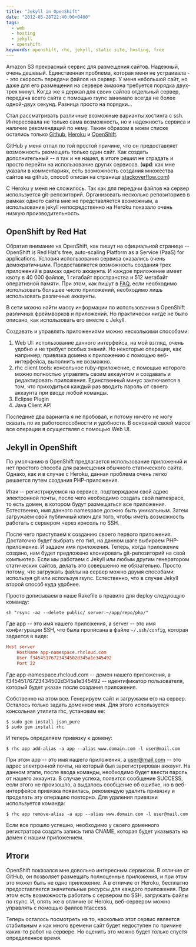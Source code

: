 ```yaml
---
title: "Jekyll in OpenShift"
date: "2012-05-28T22:40:00+0400"
tags:
  - web
  - hosting
  - jekyll
  - openshift
keywords: openshift, rhc, jekyll, static site, hosting, free
---
```

Amazon S3 прекрасный сервис для размещения сайтов. Надежный, очень дешевый. Единственная проблема, которая меня не устраивала -- это скорость передачи файлов на сервер. У меня небольшой сайт, но даже для его размещения на сервере амазона требуется порядка двух-трех минут. Когда же я держал для своих сайтов отдельный сервер, передача всего сайта с помощью rsync занимало всегда не более одной-двух секунд. Разница просто на порядки...

Стал рассматривать различные возможные варианты хостинга с ssh. Интересовала не только сама возможность, но и надежность сервиса и наличие рекомендаций по нему. Таким образом в моем списке остались только [Github][1], [Heroku][2] и [OpenShift][3].

[1]: /2010/10/17/github-com-kak-xosting-sajtov/
    "GitHub.com как хостинг сайтов"
[2]: /2012/03/09/heroku/
    "Heroku в качестве хостинга сайтов"
[3]: https://openshift.redhat.com/app/
    "OpenShift by Red Hat"

GitHub у меня отпал по той простой причине, что он предоставляет возможность размещать только один сайт. Как создать дополнительный -- я так и не нашел, в итоге решил не страдать и просто перейти на использование других сервисов. (**upd**: как мне указали в комментариях, есть возможность создания множества сайтов на github, способ описан на странице [stackoverflow.com][5])

[5]: http://stackoverflow.com/questions/9082499/custom-domain-for-github-project-pages
    "Custom domain for GitHub project pages"

С Heroku у меня не сложилось. Так как для передачи файлов на сервер используется git-репозиторий. Организовать несколько репозиториев в рамках одного сайта мне не представляется возможным, а использование jekyll непосредственно на Heroku показало очень низкую производительность.

## OpenShift by Red Hat

Обратил внимание на OpenShift, как пишут на официальной странице -- OpenShift is Red Hat's free, auto-scaling Platform as a Service (PaaS) for applications. Условия использования сервиса оказались очень демократичными. Предоставляется возможность создания трех приложений в рамках одного аккаунта. И каждое приложение имеет квоту в 40&nbsp;000 файлов, 1 гигабайт пространства и 512 мегабайт оперативной памяти. При этом, как пишут в [FAQ][4], если необходимо использовать большее число приложений, необходимо лишь использовать различные аккаунты.

[4]: https://openshift.redhat.com/community/faq
    "OpenShift - Frequently Asked Questions"

В сети можно найти массу информации по использовании в OpenShift различных фреймворков и приложений. Но практически нигде не было описано, как использовать его вместе с Jekyll.

Создавать и управлять приложениями можно несколькими способами:

1. Web UI: использование данного интерфейса, на мой взгляд, очень удобно и не требует особых знаний. Но некоторые операции, как например, привязка домена к приложению с помощью веб-интерфейса, выполнить не возможно.
2. rhc client tools: консольное ruby-приложение, с помощью которого можно полностью управлять своим аккаунтом и создавать и редактировать приложения. Единственный минус заключается в том, что приходиться каждый раз вводить пароль от своего аккаунта при вводе любой команды.
3. Eclipse Plugin
4. Java Client API

Последние два варианта я не пробовал, и потому ничего не могу сказать по их работоспособности и удобности. В основной своей массе все операции я осуществлял с помощью Web UI.

## Jekyll in OpenShift

По умолчанию в OpenShift предлагается использование приложений и нет простого способа для размещения обычного статического сайта. Однако, как и в случае с Heroku, данная проблема очень легко решается путем создания PHP-приложения.

Итак -- регистрируемся на сервисе, подтверждаем свой адрес электронной почты, после чего необходимо создать свой namespace, то есть домен, в котором будут размещаться все приложения. Естественно, имя данного namespace должно быть уникальным. Затем загружаем свой публичный ключ для того, чтобы иметь возможность работать с сервером через консоль по SSH.

После чего приступаем к созданию своего первого приложения. Достаточно будет выбрать его тип, на данном шаге выбираем PHP-приложение. И задаем имя приложения. Теперь, когда приложение создано, нам будет предложено клонировать git-репозиторий на свой компьютер. Если мы работаем с Jekyll или любым другим генератором статических сайтов, делать это совершенно не обязательно. Просто потому, что загружать файлы на сервер можно двумя способами: используя git или используя rsync. Естественно, что в случае Jekyll второй способ куда удобнее.

Просто дописываем в наше Rakefile в правило для deploy следующую команду:

```shell
sh "rsync -az --delete public/ server:~/app/repo/php/"
```

Где app -- это имя нашего приложения, а server -- это имя конфигурации SSH, что была прописана в файле `~/.ssh/config`, которая задается в виде:

```conf
Host server
    HostName app-namespace.rhcloud.com
    User f34545176723434502d345a1e345492
    Port 22
```

Где app-namespace.rhcloud.com -- домен нашего приложения, а f34545176723434502d345a1e345492 -- идентификатор пользователя, который будет указан после создания приложения.

Собственно на этом все. Генерируем сайт и загружаем его на сервер. Осталось только задать доменное имя. Для этого используется консольная утилита rhc, установим ее:

```shell
$ sudo gem install json_pure
$ sudo gem install rhc
```

И теперь определяем привязку к домену:

```shell
$ rhc app add-alias -a app --alias www.domain.com -l user@mail.com
```

При этом app -- это имя нашего приложения, а user@mail.com -- это адрес электронной почты, на который был зарегистрирован аккаунт. На данном этапе, после ввода команды, необходимо будет ввести пароль от нашего аккаунта. В случае успеха, появится сообщение SUCCESS, если этого не произошло, а выдалось сообщение об ошибке, но в веб-интерфейсе привязка появилась, рекомендую удалить привязку и проделать эту операцию повторно. Для удаления привязки используется команда:

```shell
$ rhc app remove-alias -a app --alias www.domain.com -l user@mail.com
```

Если все прошло успешно, необходимо у своего доменного регистратора создать запись типа CNAME, которая будет указывать на домен с нашим приложением.

## Итоги

OpenShift показался мне довольно интересным сервисом. В отличие от GitHub, он позволяет размещать полноценные приложения, и при этом это может быть не одно приложение. А в отличие от Heroku, бесплатно предоставляется значительные ресурсы для каждого приложения. При этом есть возможность работать с сервером по SSH, загружать файлы по rsync. И, опять же в отличие от Heroku, веб-сервером можно управлять с помощью файлов htaccess.

Теперь осталось посмотреть на то, насколько этот сервис является стабильным и как много времени сайт будет недоступен по причине каких-то работ на сервере. Но оценить это можно будет только спустя определенное время.
